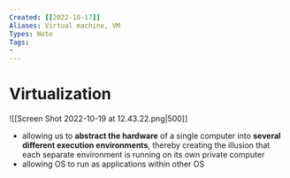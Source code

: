 ```yaml
---
Created: [[2022-10-17]]
Aliases: Virtual machine, VM
Types: Note
Tags: 
- 
---
```

# Virtualization
![[Screen Shot 2022-10-19 at 12.43.22.png|500]]
- allowing us to **abstract the hardware** of a single computer into **several different execution environments**, thereby creating the illusion that each separate environment is running on its own private computer
- allowing OS to run as applications within other OS